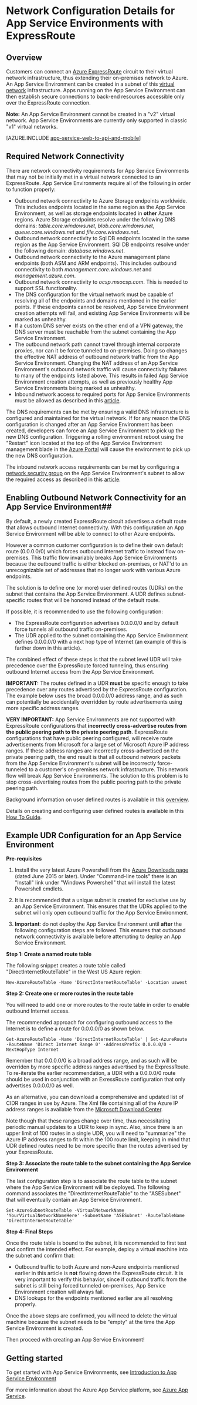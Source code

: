 <properties 
	pageTitle="Network Configuration Details for Working with Express Route" 
	description="Network configuration details for running App Service Environments in a Virtual Networks connected to an ExpressRoute Circuit." 
	services="app-service" 
	documentationCenter="" 
	authors="stefsch" 
	manager="nirma" 
	editor=""/>

<tags 
	ms.service="app-service" 
	ms.workload="na" 
	ms.tgt_pltfrm="na" 
	ms.devlang="na" 
	ms.topic="article" 
	ms.date="10/23/2015" 
	ms.author="stefsch"/>	

# Network Configuration Details for App Service Environments with ExpressRoute 

## Overview ##
Customers can connect an [Azure ExpressRoute][ExpressRoute] circuit to their virtual network infrastructure, thus extending their on-premises network to Azure.  An App Service Environment can  be created in a subnet of this [virtual network][virtualnetwork] infrastructure.  Apps running on the App Service Environment can then establish secure connections to back-end resources accessible only over the ExpressRoute connection.  

**Note:**  An App Service Environment cannot be created in a "v2" virtual network.  App Service Environments are currently only supported in classic "v1" virtual networks.

[AZURE.INCLUDE [app-service-web-to-api-and-mobile](../../includes/app-service-web-to-api-and-mobile.md)] 

## Required Network Connectivity ##
There are network connectivity requirements for App Service Environments that may not be initially met in a virtual network connected to an ExpressRoute.  App Service Environments require all of the following in order to function properly:


-  Outbound network connectivity to Azure Storage endpoints worldwide.  This includes endpoints located in the same region as the App Service Environment, as well as storage endpoints located in **other** Azure regions.  Azure Storage endpoints resolve under the following DNS domains: *table.core.windows.net*, *blob.core.windows.net*, *queue.core.windows.net* and *file.core.windows.net*.  
-  Outbound network connectivity to Sql DB endpoints located in the same region as the App Service Environment.  SQl DB endpoints resolve under the following domain:  *database.windows.net*.
-  Outbound network connectivity to the Azure management plane endpoints (both ASM and ARM endpoints).  This includes outbound connectivity to both *management.core.windows.net* and *management.azure.com*. 
-  Outbound network connectivity to *ocsp.msocsp.com*.  This is needed to support SSL functionality.
-  The DNS configuration for the virtual network must be capable of resolving all of the endpoints and domains mentioned in the earlier points.  If these endpoints cannot be resolved, App Service Environment creation attempts will fail, and existing App Service Environments will be marked as unhealthy.
-  If a custom DNS server exists on the other end of a VPN gateway, the DNS server must be reachable from the subnet containing the App Service Environment. 
-  The outbound network path cannot travel through internal corporate proxies, nor can it be force tunneled to on-premises.  Doing so changes the effective NAT address of outbound network traffic from the App Service Environment.  Changing the NAT address of an App Service Environment's outbound network traffic will cause connectivity failures to many of the endpoints listed above.  This results in failed App Service Environment creation attempts, as well as previously healthy App Service Environments being marked as unhealthy.  
-  Inbound network access to required ports for App Service Environments must be allowed as described in this [article][requiredports].

The DNS requirements can be met by ensuring a valid DNS infrastructure is configured and maintained for the virtual network.  If for any reason the DNS configuration is changed after an App Service Environment has been created, developers can force an App Service Environment to pick up the new DNS configuration.  Triggering a rolling environment reboot using the "Restart" icon located at the top of the App Service Environment management blade in the [Azure Portal][NewPortal] will cause the environment to pick up the new DNS configuration.

The inbound network access requirements can be met by configuring a [network security group][NetworkSecurityGroups] on the App Service Environment's subnet to allow the required access as described in this [article][requiredports].

## Enabling Outbound Network Connectivity for an App Service Environment##
By default, a newly created ExpressRoute circuit advertises a default route that allows outbound Internet connectivity.  With this configuration an App Service Environment will be able to connect to other Azure endpoints.

However a common customer configuration is to define their own default route (0.0.0.0/0) which forces outbound Internet traffic to instead flow on-premises.  This traffic flow invariably breaks App Service Environments because the outbound traffic is either blocked on-premises, or NAT'd to an unrecognizable set of addresses that no longer work with various Azure endpoints.

The solution is to define one (or more) user defined routes (UDRs) on the subnet that contains the App Service Environment.  A UDR defines subnet-specific routes that will be honored instead of the default route.

If possible, it is recommended to use the following configuration:

- The ExpressRoute configuration advertises 0.0.0.0/0 and by default force tunnels all outbound traffic on-premises.
- The UDR applied to the subnet containing the App Service Environment defines 0.0.0.0/0 with a next hop type of Internet (an example of this is farther down in this article).

The combined effect of these steps is that the subnet level UDR will take precedence over the ExpressRoute forced tunneling, thus ensuring outbound Internet access from the App Service Environment.

**IMPORTANT:**  The routes defined in a UDR **must** be specific enough to  take precedence over any routes advertised by the ExpressRoute configuration.  The example below uses the broad 0.0.0.0/0 address range, and as such can potentially be accidentally overridden by route advertisements using more specific address ranges.

**VERY IMPORTANT:**  App Service Environments are not supported with ExpressRoute configurations that **incorrectly cross-advertise routes from the public peering path to the private peering path**.  ExpressRoute configurations that have public peering configured, will receive route advertisements from Microsoft for a large set of Microsoft Azure IP address ranges.  If these address ranges are incorrectly cross-advertised on the private peering path, the end result is that all outbound network packets from the App Service Environment's subnet will be incorrectly force-tunneled to a customer's on-premises network infrastructure.  This network flow will break App Service Environments.  The solution to this problem is to stop cross-advertising routes from the public peering path to the private peering path.

Background information on user defined routes is available in this [overview][UDROverview].  

Details on creating and configuring user defined routes is available in this [How To Guide][UDRHowTo].

## Example UDR Configuration for an App Service Environment ##

**Pre-requisites**

1. Install the very latest Azure Powershell from the [Azure Downloads page][AzureDownloads] (dated June 2015 or later).  Under "Command-line tools" there is an "Install" link under "Windows Powershell" that will install the latest Powershell cmdlets.

2. It is recommended that a unique subnet is created for exclusive use by an App Service Environment.  This ensures that the UDRs applied to the subnet will only open outbound traffic for the App Service Environment.
3. **Important**:  do not deploy the App Service Environment until **after** the following configuration steps are followed.  This ensures that outbound network connectivity is available before attempting to deploy an App Service Environment.

**Step 1:  Create a named route table**

The following snippet creates a route table called "DirectInternetRouteTable" in the West US Azure region:

    New-AzureRouteTable -Name 'DirectInternetRouteTable' -Location uswest

**Step 2:  Create one or more routes in the route table**

You will need to add one or more routes to the route table in order to enable outbound Internet access.  

The recommended approach for configuring outbound access to the Internet is to define a route for 0.0.0.0/0 as shown below.
  
    Get-AzureRouteTable -Name 'DirectInternetRouteTable' | Set-AzureRoute -RouteName 'Direct Internet Range 0' -AddressPrefix 0.0.0.0/0 -NextHopType Internet

Remember that 0.0.0.0/0 is a broad address range, and as such will be overriden by more specific address ranges advertised by the ExpressRoute.  To re-iterate the earlier recommendation, a UDR with a 0.0.0.0/0 route should be used in conjunction with an ExressRoute configuration that only advertises 0.0.0.0/0 as well. 

As an alternative, you can download a comprehensive and updated list of CIDR ranges in use by Azure.  The Xml file containing all of the Azure IP address ranges is available from the [Microsoft Download Center][DownloadCenterAddressRanges].  

Note though that these ranges change over time, thus necessitating periodic manual updates to a UDR to keep in sync.  Also, since there is an upper limit of 100 routes in a single UDR, you will need to "summarize" the Azure IP address ranges to fit within the 100 route limit, keeping in mind that UDR defined routes need to be more specific than the routes advertised by your ExpressRoute.   


**Step 3:  Associate the route table to the subnet containing the App Service Environment**

The last  configuration step is to associate the route table to the subnet where the App Service Environment will be deployed.  The following command associates the "DirectInternetRouteTable" to the "ASESubnet" that will eventually contain an App Service Environment.

    Set-AzureSubnetRouteTable -VirtualNetworkName 'YourVirtualNetworkNameHere' -SubnetName 'ASESubnet' -RouteTableName 'DirectInternetRouteTable'


**Step 4:  Final Steps**

Once the route table is bound to the subnet, it is recommended to first test and confirm the intended effect.  For example, deploy a virtual machine into the subnet and confirm that:


- Outbound traffic to both Azure and non-Azure endpoints mentioned earlier in this article is **not** flowing down the ExpressRoute circuit.  It is very important to verify this behavior, since if outbound traffic from the subnet is still being forced tunneled on-premises, App Service Environment creation will always fail. 
- DNS lookups for the endpoints mentioned earlier are all resolving properly. 

Once the above steps are confirmed, you will need to delete the virtual machine because the subnet needs to be "empty" at the time the App Service Environment is created.
 
Then proceed with creating an App Service Environment!

## Getting started

To get started with App Service Environments, see [Introduction to App Service Environment][IntroToAppServiceEnvironment]

For more information about the Azure App Service platform, see [Azure App Service][AzureAppService].

<!-- LINKS -->
[virtualnetwork]: http://azure.microsoft.com/services/virtual-network/
[ExpressRoute]: http://azure.microsoft.com/services/expressroute/
[requiredports]: http://azure.microsoft.com/documentation/articles/app-service-app-service-environment-control-inbound-traffic/
[NetworkSecurityGroups]: http://azure.microsoft.com/documentation/articles/virtual-networks-nsg/
[UDROverview]: http://azure.microsoft.com/documentation/articles/virtual-networks-udr-overview/
[UDRHowTo]: http://azure.microsoft.com/documentation/articles/virtual-networks-udr-how-to/
[HowToCreateAnAppServiceEnvironment]: http://azure.microsoft.com/documentation/articles/app-service-web-how-to-create-an-app-service-environment/
[AzureDownloads]: http://azure.microsoft.com/en-us/downloads/ 
[DownloadCenterAddressRanges]: http://www.microsoft.com/download/details.aspx?id=41653  
[NetworkSecurityGroups]: https://azure.microsoft.com/documentation/articles/virtual-networks-nsg/
[AzureAppService]: http://azure.microsoft.com/documentation/articles/app-service-value-prop-what-is/
[IntroToAppServiceEnvironment]:  http://azure.microsoft.com/documentation/articles/app-service-app-service-environment-intro/
[NewPortal]:  https://portal.azure.com
 

<!-- IMAGES -->
